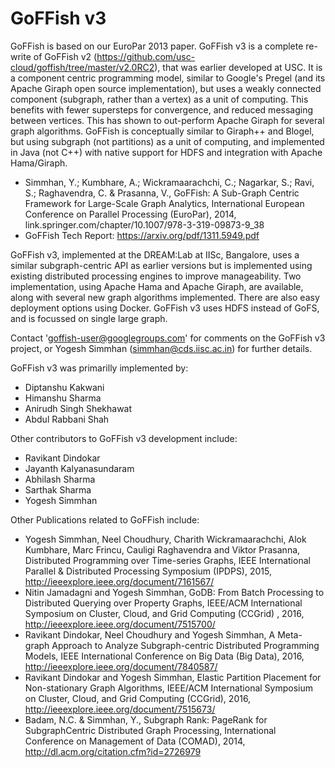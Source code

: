 # GoFFish v3

GoFFish is based on our EuroPar 2013 paper. GoFFish v3 is a complete re-write of GoFFish v2 (https://github.com/usc-cloud/goffish/tree/master/v2.0RC2), that was earlier developed at USC. It is a component centric programming model, similar to Google's Pregel (and its Apache Giraph open source implementation), but uses a weakly connected component (subgraph, rather than a vertex) as a unit of computing. This benefits with fewer supersteps for convergence, and reduced messaging between vertices.  This has shown to out-perform Apache Giraph for several graph algorithms. GoFFish is conceptually similar to Giraph++ and Blogel, but using subgraph (not partitions) as a unit of computing, and implemented in Java (not C++) with native support for HDFS and integration with Apache Hama/Giraph.
- Simmhan, Y.; Kumbhare, A.; Wickramaarachchi, C.; Nagarkar, S.; Ravi, S.; Raghavendra, C. & Prasanna, V., GoFFish: A Sub-Graph Centric Framework for Large-Scale Graph Analytics, International European Conference on Parallel Processing (EuroPar), 2014, link.springer.com/chapter/10.1007/978-3-319-09873-9_38
- GoFFish Tech Report: https://arxiv.org/pdf/1311.5949.pdf

GoFFish v3, implemented at the DREAM:Lab at IISc, Bangalore, uses a similar subgraph-centric API as earlier versions but is implemented using existing distributed processing engines to improve manageability. Two implementation, using Apache Hama and Apache Giraph, are available, along with several new graph algorithms implemented. There are also easy deployment options using Docker. GoFFish v3 uses HDFS instead of GoFS, and is focussed on single large graph. 

Contact 'goffish-user@googlegroups.com' for comments on the GoFFish v3 project, or Yogesh Simmhan (simmhan@cds.iisc.ac.in) for further details.

GoFFish v3 was primarilly implemented by:
- Diptanshu Kakwani
- Himanshu Sharma
- Anirudh Singh Shekhawat
- Abdul Rabbani Shah

Other contributors to GoFFish v3 development include:
- Ravikant Dindokar
- Jayanth Kalyanasundaram
- Abhilash Sharma
- Sarthak Sharma
- Yogesh Simmhan

Other Publications related to GoFFish include:
- Yogesh Simmhan, Neel Choudhury, Charith Wickramaarachchi, Alok Kumbhare, Marc Frincu, Cauligi Raghavendra and Viktor Prasanna, Distributed Programming over Time-series Graphs, IEEE International Parallel & Distributed Processing Symposium (IPDPS), 2015, http://ieeexplore.ieee.org/document/7161567/
- Nitin Jamadagni and Yogesh Simmhan, GoDB: From Batch Processing to Distributed Querying over Property Graphs, IEEE/ACM International Symposium on Cluster, Cloud, and Grid Computing (CCGrid) , 2016, http://ieeexplore.ieee.org/document/7515700/
- Ravikant Dindokar, Neel Choudhury and Yogesh Simmhan, A Meta-graph Approach to Analyze Subgraph-centric Distributed Programming Models, IEEE International Conference on Big Data (Big Data), 2016, http://ieeexplore.ieee.org/document/7840587/
- Ravikant Dindokar and Yogesh Simmhan, Elastic Partition Placement for Non-stationary Graph Algorithms, IEEE/ACM International Symposium on Cluster, Cloud, and Grid Computing (CCGrid), 2016, http://ieeexplore.ieee.org/document/7515673/
- Badam, N.C. & Simmhan, Y., Subgraph Rank: PageRank for SubgraphCentric Distributed Graph Processing, International Conference on Management of Data (COMAD), 2014, http://dl.acm.org/citation.cfm?id=2726979

